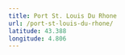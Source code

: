 ```yaml
---
title: Port St. Louis Du Rhone
url: /port-st-louis-du-rhone/
latitude: 43.388
longitude: 4.806
---
```

